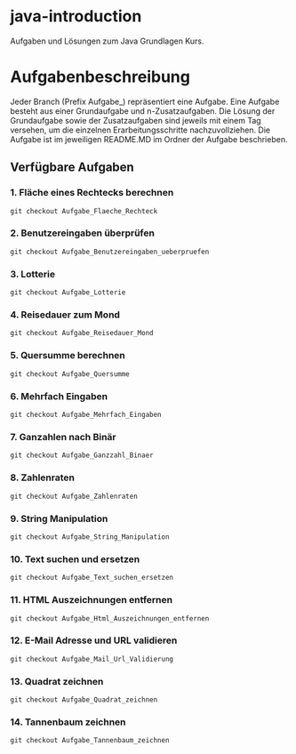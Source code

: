 # java-introduction
Aufgaben und Lösungen zum Java Grundlagen Kurs.

# Aufgabenbeschreibung
Jeder Branch (Prefix Aufgabe_) repräsentiert eine Aufgabe. Eine Aufgabe besteht aus einer Grundaufgabe und n-Zusatzaufgaben. 
Die Lösung der Grundaufgabe sowie der Zusatzaufgaben sind jeweils mit einem Tag versehen, um die einzelnen Erarbeitungsschritte nachzuvollziehen.
Die Aufgabe ist im jeweiligen README.MD im Ordner der Aufgabe beschrieben.

## Verfügbare Aufgaben

### 1. Fläche eines Rechtecks berechnen
```
git checkout Aufgabe_Flaeche_Rechteck
```
### 2. Benutzereingaben überprüfen
```
git checkout Aufgabe_Benutzereingaben_ueberpruefen
```
### 3. Lotterie
```
git checkout Aufgabe_Lotterie
```
### 4. Reisedauer zum Mond
```
git checkout Aufgabe_Reisedauer_Mond
```
### 5. Quersumme berechnen
```
git checkout Aufgabe_Quersumme
```
### 6. Mehrfach Eingaben
```
git checkout Aufgabe_Mehrfach_Eingaben
```
### 7. Ganzahlen nach Binär
```
git checkout Aufgabe_Ganzzahl_Binaer
```
### 8. Zahlenraten
```
git checkout Aufgabe_Zahlenraten
```
### 9. String Manipulation
```
git checkout Aufgabe_String_Manipulation
```
### 10. Text suchen und ersetzen
```
git checkout Aufgabe_Text_suchen_ersetzen
```
### 11. HTML Auszeichnungen entfernen
```
git checkout Aufgabe_Html_Auszeichnungen_entfernen
```
### 12. E-Mail Adresse und URL validieren
```
git checkout Aufgabe_Mail_Url_Validierung
```
### 13. Quadrat zeichnen
```
git checkout Aufgabe_Quadrat_zeichnen
```
### 14. Tannenbaum zeichnen
```
git checkout Aufgabe_Tannenbaum_zeichnen
```

